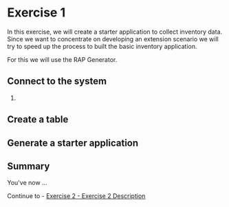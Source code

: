 # Exercise 1

In this exercise, we will create a starter application to collect inventory data. Since we want to concentrate on developing an extension scenario we will try to speed up the process to built the basic inventory application.
 
For this we will use the RAP Generator.


## Connect to the system

1. 

## Create a table

## Generate a starter application

## Summary
You've now ...

Continue to - [Exercise 2 - Exercise 2 Description](../ex2/README.md)

